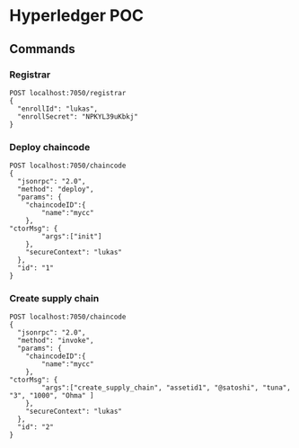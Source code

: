 
# Hyperledger POC


## Commands

### Registrar
```
POST localhost:7050/registrar
{
  "enrollId": "lukas",
  "enrollSecret": "NPKYL39uKbkj"
}
```

### Deploy chaincode
```
POST localhost:7050/chaincode
{
  "jsonrpc": "2.0",
  "method": "deploy",
  "params": {
    "chaincodeID":{
        "name":"mycc"
    },
"ctorMsg": {
        "args":["init"]
    },
    "secureContext": "lukas"
  },
  "id": "1"  
}
```

### Create supply chain

```
POST localhost:7050/chaincode
{
  "jsonrpc": "2.0",
  "method": "invoke",
  "params": {
    "chaincodeID":{
        "name":"mycc"
    },
"ctorMsg": {
        "args":["create_supply_chain", "assetid1", "@satoshi", "tuna", "3", "1000", "Ohma" ]
    },
    "secureContext": "lukas"
  },
  "id": "2"  
}
```
